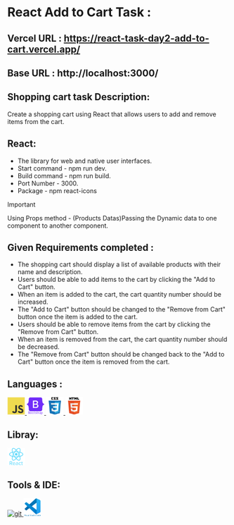 # React Add to Cart Task :

## Vercel URL : https://react-task-day2-add-to-cart.vercel.app/

## Base URL : http://localhost:3000/

## Shopping cart task Description:
Create a shopping cart using React that allows users to add and remove items from the cart. 

## React:
* The library for web and native user interfaces.
* Start command - npm run dev.
* Build command - npm run build.
* Port Number   - 3000.
* Package       - npm react-icons

> [!IMPORTANT]
> Using Props method - (Products Datas)Passing the Dynamic data to one component to another component.


## Given Requirements completed :
 
* The shopping cart should display a list of available products with their name and description.
* Users should be able to add items to the cart by clicking the "Add to Cart" button.
* When an item is added to the cart, the cart quantity number should be increased.
* The "Add to Cart" button should be changed to the "Remove from Cart" button once the item is added to the cart.
* Users should be able to remove items from the cart by clicking the "Remove from Cart" button.
* When an item is removed from the cart, the cart quantity number should be decreased.
* The "Remove from Cart" button should be changed back to the "Add to Cart" button once the item is removed from the cart.

## Languages :
<a href="https://developer.mozilla.org/en-US/docs/Web/JavaScript" target="_blank" rel="noreferrer"> <img src="https://raw.githubusercontent.com/devicons/devicon/master/icons/javascript/javascript-original.svg" alt="javascript" width="40" height="40"/> </a>
 <a href="https://getbootstrap.com" target="_blank" rel="noreferrer">
 <img src="https://raw.githubusercontent.com/devicons/devicon/master/icons/bootstrap/bootstrap-plain-wordmark.svg" alt="bootstrap" width="40" height="40"/> 
 </a> 
 <a href="https://www.w3schools.com/css/" target="_blank" rel="noreferrer">
  <img src="https://raw.githubusercontent.com/devicons/devicon/master/icons/css3/css3-original-wordmark.svg" alt="css3" width="40" height="40"/> </a> 
  <a href="https://www.w3.org/html/" target="_blank" rel="noreferrer">
   <img src="https://raw.githubusercontent.com/devicons/devicon/master/icons/html5/html5-original-wordmark.svg" alt="html5" width="40" height="40"/> </a> 

## Libray:

<a href="https://reactjs.org/" target="_blank" rel="noreferrer">
    <img src="https://raw.githubusercontent.com/devicons/devicon/master/icons/react/react-original-wordmark.svg" alt="react" width="40" height="40"/> </a> 

## Tools & IDE:
  <a href="https://github.com/Balakrishnan-10/ReactDay-Task-1" target="_blank" rel="noreferrer"> 
  <img src="https://www.vectorlogo.zone/logos/git-scm/git-scm-icon.svg" alt="git" width="40" height="40"/> </a> 
 <a href="https://code.visualstudio.com/docs" target="_blank" rel="noreferrer">
  <img src="https://raw.githubusercontent.com/devicons/devicon/master/icons/vscode/vscode-original-wordmark.svg" alt="vscode" width="40" height="40"/> </a> 


